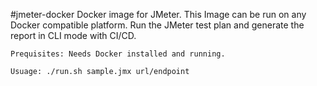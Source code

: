 #jmeter-docker
Docker image for JMeter. This Image can be run on any Docker compatible platform. Run the JMeter test plan and generate the report in CLI mode with CI/CD.

```
Prequisites: Needs Docker installed and running.
```

```
Usuage: ./run.sh sample.jmx url/endpoint
```
